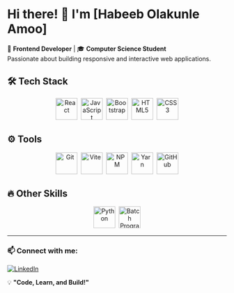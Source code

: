 # Hi there! 👋 I'm [Habeeb Olakunle Amoo]

🚀 **Frontend Developer** | 🎓 **Computer Science Student**  
Passionate about building responsive and interactive web applications.

## 🛠 Tech Stack  
<div align="center">
  <img src="https://cdn.jsdelivr.net/gh/devicons/devicon/icons/react/react-original.svg" title="React" width="50" height="50"/>&nbsp;
  <img src="https://cdn.jsdelivr.net/gh/devicons/devicon/icons/javascript/javascript-original.svg" title="JavaScript" width="50" height="50"/>&nbsp;
  <img src="https://cdn.jsdelivr.net/gh/devicons/devicon/icons/bootstrap/bootstrap-original.svg" title="Bootstrap" width="50" height="50"/>&nbsp;
  <img src="https://cdn.jsdelivr.net/gh/devicons/devicon/icons/html5/html5-original.svg" title="HTML5" width="50" height="50"/>&nbsp;
  <img src="https://cdn.jsdelivr.net/gh/devicons/devicon/icons/css3/css3-original.svg" title="CSS3" width="50" height="50"/>
</div>

## ⚙️ Tools  
<div align="center">
  <img src="https://cdn.jsdelivr.net/gh/devicons/devicon/icons/git/git-original.svg" title="Git" width="50" height="50"/>&nbsp;
  <img src="https://cdn.jsdelivr.net/gh/devicons/devicon/icons/vitejs/vitejs-original.svg" title="Vite" width="50" height="50"/>&nbsp;
  <img src="https://cdn.jsdelivr.net/gh/devicons/devicon/icons/npm/npm-original-wordmark.svg" title="NPM" width="50" height="50"/>&nbsp;
  <img src="https://cdn.jsdelivr.net/gh/devicons/devicon/icons/yarn/yarn-original.svg" title="Yarn" width="50" height="50"/>&nbsp;
  <img src="https://cdn.jsdelivr.net/gh/devicons/devicon/icons/github/github-original.svg" title="GitHub" width="50" height="50"/>
</div>

## 🔥 Other Skills  
<div align="center">
  <img src="https://cdn.jsdelivr.net/gh/devicons/devicon/icons/python/python-original.svg" title="Python" width="50" height="50"/>&nbsp;
  <img src="https://upload.wikimedia.org/wikipedia/commons/e/e4/DOSBox_icon.png" title="Batch Programming" width="50" height="50"/>
</div>

---

### 📫 Connect with me:  
[![LinkedIn](https://img.shields.io/badge/LinkedIn-0077B5?style=for-the-badge&logo=linkedin)](https://www.linkedin.com/in/habeeb-amoo-a599232b8)

💡 **"Code, Learn, and Build!"**
